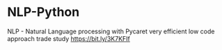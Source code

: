 # NLP-Python

NLP - Natural Language processing with Pycaret very efficient low code approach trade study 
https://bit.ly/3K7KFIf

